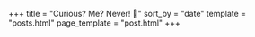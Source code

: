 +++
title = "Curious? Me? Never! 🤔"
sort_by = "date"
template = "posts.html"
page_template = "post.html"
+++